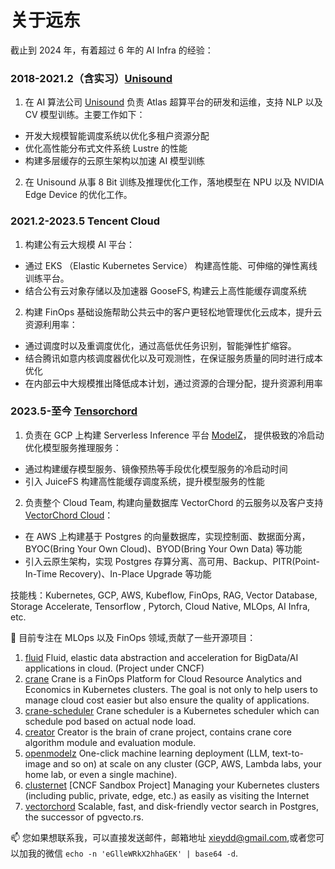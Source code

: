 # 关于远东


截止到 2024 年，有着超过 6 年的 AI Infra 的经验：

### 2018-2021.2（含实习）[Unisound](https://www.unisound.com/)

1. 在 AI 算法公司 [Unisound](https://www.unisound.com/) 负责 Atlas 超算平台的研发和运维，支持 NLP 以及 CV 模型训练。主要工作如下：
  - 开发大规模智能调度系统以优化多租户资源分配
  - 优化高性能分布式文件系统 Lustre 的性能
  - 构建多层缓存的云原生架构以加速 AI 模型训练


2. 在 Unisound 从事 8 Bit 训练及推理优化工作，落地模型在 NPU 以及 NVIDIA Edge Device 的优化工作。

### 2021.2-2023.5 Tencent Cloud

1. 构建公有云大规模 AI 平台：
  - 通过 EKS （Elastic Kubernetes Service） 构建高性能、可伸缩的弹性离线训练平台。
  - 结合公有云对象存储以及加速器 GooseFS, 构建云上高性能缓存调度系统


2. 构建 FinOps 基础设施帮助公共云中的客户更轻松地管理优化云成本，提升云资源利用率：
  - 通过调度时以及重调度优化，通过高低优任务识别，智能弹性扩缩容。
  - 结合腾讯如意内核调度器优化以及可观测性，在保证服务质量的同时进行成本优化
  - 在内部云中大规模推出降低成本计划，通过资源的合理分配，提升资源利用率

### 2023.5-至今 [Tensorchord](https://tensorchord.ai)

1. 负责在 GCP 上构建 Serverless Inference 平台 [ModelZ](https://modelz.ai/)， 提供极致的冷启动优化模型服务推理服务：
  - 通过构建缓存模型服务、镜像预热等手段优化模型服务的冷启动时间
  - 引入 JuiceFS 构建高性能缓存调度系统，提升模型服务的性能


2. 负责整个 Cloud Team, 构建向量数据库 VectorChord 的云服务以及客户支持 [VectorChord Cloud](https://vectorchord.ai)：
  - 在 AWS 上构建基于 Postgres 的向量数据库，实现控制面、数据面分离，BYOC(Bring Your Own Cloud)、BYOD(Bring Your Own Data) 等功能
  - 引入云原生架构，实现 Postgres 存算分离、高可用、Backup、PITR(Point-In-Time Recovery)、In-Place Upgrade 等功能

技能栈：Kubernetes, GCP, AWS, Kubeflow, FinOps, RAG, Vector Database, Storage Accelerate, Tensorflow , Pytorch, Cloud Native, MLOps, AI Infra, etc.


🌱 目前专注在 MLOps 以及 FinOps 领域,贡献了一些开源项目：
1. [fluid](https://github.com/fluid-cloudnative/fluid) Fluid, elastic data abstraction and acceleration for BigData/AI applications in cloud. (Project under CNCF)
2. [crane](https://github.com/gocrane/crane) Crane is a FinOps Platform for Cloud Resource Analytics and Economics in Kubernetes clusters. The goal is not only to help users to manage cloud cost easier but also ensure the quality of applications.
3. [crane-scheduler](https://github.com/gocrane/crane-scheduler) Crane scheduler is a Kubernetes scheduler which can schedule pod based on actual node load.
4. [creator](https://github.com/gocrane/creator) Creator is the brain of crane project, contains crane core algorithm module and evaluation module.
5. [openmodelz](https://github.com/tensorchord/openmodelz) One-click machine learning deployment (LLM, text-to-image and so on) at scale on any cluster (GCP, AWS, Lambda labs, your home lab, or even a single machine).
6. [clusternet](https://github.com/clusternet/clusternet) [CNCF Sandbox Project] Managing your Kubernetes clusters (including public, private, edge, etc.) as easily as visiting the Internet
7. [vectorchord](https://github.com/tensorchord/VectorChord) Scalable, fast, and disk-friendly vector search in Postgres, the successor of pgvecto.rs.


📫  您如果想联系我，可以直接发送邮件，邮箱地址 xieydd@gmail.com,或者您可以加我的微信 `echo -n 'eGlleWRkX2hhaGEK' | base64 -d`.


